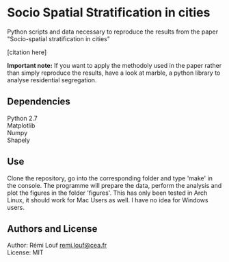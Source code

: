 # Socio Spatial Stratification in cities

Python scripts and data necessary to reproduce the results from the paper "Socio-spatial stratification in cities"

[citation here]

**Important note:** If you want to apply the methodoly used in the paper rather than simply reproduce the results, have a look at marble, a python library to analyse residential segregation.

## Dependencies

Python 2.7  
Matplotlib  
Numpy  
Shapely  

## Use

Clone the repository, go into the corresponding folder and type 'make' in the console. The programme will prepare the data, perform the analysis and plot the figures in the folder 'figures'.
This has only been tested in Arch Linux, it should work for Mac Users as well. I have no idea for Windows users.

## Authors and License

Author: Rémi Louf <remi.louf@cea.fr>  
License: MIT
